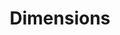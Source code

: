 ---
bigquery: https://console.cloud.google.com/bigquery?p=covid-19-dimensions-ai&page=table&d=data&t=publications
contributors: Digital Science, https://www.digital-science.com/
cost: Free for personal, non-commercial use.
description: Dimensions contains more than 100 million publications, ranging from
  articles published in scholarly journals, books and book chapters, to preprints
  and conference proceedings. All publications are contextualized with linked data
  sets, funding, publications, patents, clinical trials, and policy documents. You
  can also view associated categories, funders, institutions, and researcher profiles.
documentation: https://docs.dimensions.ai/bigquery/index.html
last_edit: Mon, 04 Apr 2022 19:04:00 GMT
location: https://www.dimensions.ai/products/free/
maintained_by: Digital Science, https://www.digital-science.com/
schema_fields: '[''date_online'', ''categories'', ''funder_org_cities'', ''year'',
  ''embargo_date'', ''doi'', ''altmetrics'', ''funding_aud'', ''established'', ''research_orgs'',
  ''date_modified'', ''associated_grant_ids'', ''funder_orgs'', ''category_hrcs_hc'',
  ''funding_currency'', ''funding_details'', ''date'', ''assignee_orgs'', ''created_date'',
  ''pmcid'', ''book_title'', ''funder_org_state_codes'', ''editors'', ''filing_status'',
  ''original_abstract'', ''granted_year'', ''publication_date'', ''legal_status'',
  ''proceedings_title'', ''funding_amount'', ''funding_nzd'', ''eisbn'', ''end_year'',
  ''book_series_title'', ''current_assignee_orgs'', ''registry'', ''grant_number'',
  ''metrics'', ''arxiv_id'', ''original_title'', ''pages'', ''priority_year'', ''ipcr'',
  ''links'', ''original_assignee_orgs'', ''journal_lists'', ''brief_title'', ''end_date'',
  ''gender'', ''research_org_countries'', ''wikipedia_url'', ''category_hrcs_rac'',
  ''foa_number'', ''resulting_publication_doi'', ''linkout'', ''repository_id'', ''expiration_date'',
  ''status'', ''repository_name'', ''abstract'', ''resulting_publication_ids'', ''funding_cad'',
  ''priority_date'', ''funder_org'', ''email_address'', ''language'', ''interventions'',
  ''family_count'', ''open_access_categories'', ''expiration_year'', ''associated_publication_doi'',
  ''kind'', ''family_id'', ''current_assignee_countries'', ''date_inserted'', ''concepts'',
  ''research_org_cities'', ''filing_date'', ''clinical_trial_ids'', ''funding_usd'',
  ''license'', ''funding_jpy'', ''date_imported_gbq'', ''start_year'', ''funder_org_acronyms'',
  ''research_org_state_names'', ''research_org_city_names'', ''pmid'', ''type'', ''associated_publication_pmid'',
  ''subtitles'', ''patent_ids'', ''organisation_details'', ''mesh_terms'', ''isbn'',
  ''associated_publication_arxiv_id'', ''volume'', ''funding_gbp'', ''citations'',
  ''category_icrp_ct'', ''category_icrp_cso'', ''title'', ''citations_count'', ''category_uoa'',
  ''publication_year'', ''conditions'', ''authors'', ''acknowledgements'', ''open_access_categories_v2'',
  ''category_hra'', ''funder_countries'', ''aliases'', ''associated_publication_id'',
  ''conference'', ''research_org_state_codes'', ''active_years'', ''original_assignee'',
  ''inventor_names'', ''start_date'', ''publisher'', ''external_ids'', ''category_for'',
  ''category_rcdc'', ''cited_by_ids'', ''phase'', ''filing_year'', ''relationships'',
  ''source_id'', ''types'', ''date_print'', ''application_number'', ''id'', ''granted_date'',
  ''category_sdg'', ''cpc'', ''issue'', ''reference_ids'', ''date_normal'', ''repository_url'',
  ''mesh_headings'', ''funding_eur'', ''family_members_ids'', ''legal_events'', ''investigators'',
  ''assignee_countries'', ''category_bra'', ''supporting_grant_ids'', ''address'',
  ''publication_ids'', ''research_org_country_names'', ''funding_chf'', ''researcher_ids'',
  ''description'', ''name'', ''citation_string'', ''journal'', ''current_assignee'',
  ''parent_id'', ''funding_cny'', ''acronym'', ''acronyms'', ''jurisdiction'', ''original_assignee_countries'',
  ''funder_org_countries'', ''labels'']'
shortname: dimensions
tags:
- scholarly literature
- patents
- funding
- clinical trials
- academic profiles
terms_of_use: 'Use of both the Dimensions COVID-19 dataset and full Dimensions dataset
  are subject to the Dimensions Terms of use: https://www.dimensions.ai/policies-terms-legal '
title: Dimensions
uuid: dcff88bd-fe6b-4fdb-8159-809bf9d7bc1c
---